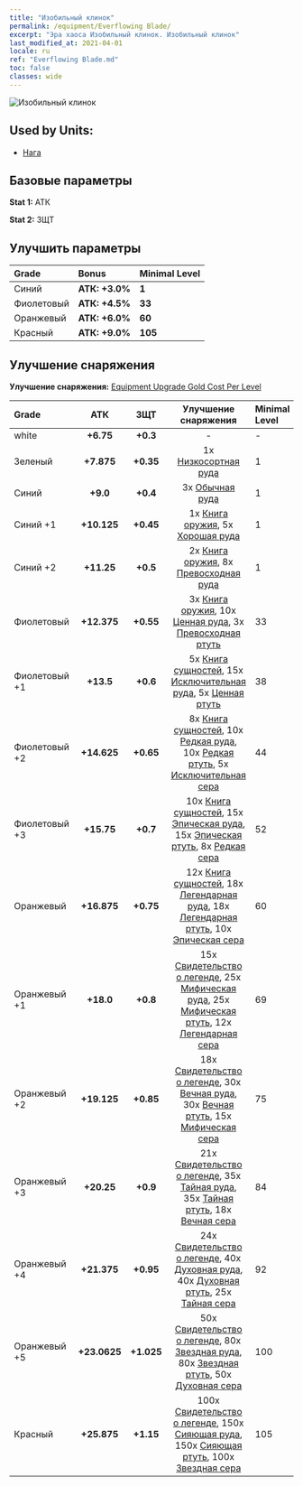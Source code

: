 ```yaml
---
title: "Изобильный клинок"
permalink: /equipment/Everflowing Blade/
excerpt: "Эра хаоса Изобильный клинок. Изобильный клинок"
last_modified_at: 2021-04-01
locale: ru
ref: "Everflowing Blade.md"
toc: false
classes: wide
---
```


  ![Изобильный клинок](/images/e/e_6061.png)

## Used by Units:

* [Нага](/ru/units/Naga/) 


## Базовые параметры
 **Stat 1:** АТК

 **Stat 2:** ЗЩТ

## Улучшить параметры

  |     Grade    |   Bonus | Minimal Level | 
  |:-------------|:--------|:--------------| 
  | Синий | **АТК: +3.0%** | **1** | 
  | Фиолетовый | **АТК: +4.5%** | **33** | 
  | Оранжевый | **АТК: +6.0%** | **60** | 
  | Красный | **АТК: +9.0%** | **105** | 


## Улучшение снаряжения
 **Улучшение снаряжения:** [Equipment Upgrade Gold Cost Per Level](/equipment/EquipmentUpgradeCostPerLevel/) 

  |          Grade      | АТК | ЗЩТ | Улучшение снаряжения | Minimal Level |
  |:--------------------|:---------:|:---------:|:----------------:|:--------------|
  | white | **+6.75** | **+0.3** | - | - |
  | Зеленый | **+7.875** | **+0.35** | 1x [Низкосортная руда](/ru/Items/mat_1/) | 1 |
  | Синий | **+9.0** | **+0.4** | 3x [Обычная руда](/ru/Items/mat_6/) | 1 |
  | Синий +1 | **+10.125** | **+0.45** | 1x [Книга оружия](/ru/Items/mat_18/), 5x [Хорошая руда](/ru/Items/mat_12/) | 1 |
  | Синий +2 | **+11.25** | **+0.5** | 2x [Книга оружия](/ru/Items/mat_25/), 8x [Превосходная руда](/ru/Items/mat_19/) | 1 |
  | Фиолетовый | **+12.375** | **+0.55** | 3x [Книга оружия](/ru/Items/mat_32/), 10x [Ценная руда](/ru/Items/mat_26/), 3x [Превосходная ртуть](/ru/Items/mat_21/) | 33 |
  | Фиолетовый +1 | **+13.5** | **+0.6** | 5x [Книга сущностей](/ru/Items/mat_39/), 15x [Исключительная руда](/ru/Items/mat_33/), 5x [Ценная ртуть](/ru/Items/mat_28/) | 38 |
  | Фиолетовый +2 | **+14.625** | **+0.65** | 8x [Книга сущностей](/ru/Items/mat_46/), 10x [Редкая руда](/ru/Items/mat_40/), 10x [Редкая ртуть](/ru/Items/mat_42/), 5x [Исключительная сера](/ru/Items/mat_36/) | 44 |
  | Фиолетовый +3 | **+15.75** | **+0.7** | 10x [Книга сущностей](/ru/Items/mat_53/), 15x [Эпическая руда](/ru/Items/mat_47/), 15x [Эпическая ртуть](/ru/Items/mat_49/), 8x [Редкая сера](/ru/Items/mat_43/) | 52 |
  | Оранжевый | **+16.875** | **+0.75** | 12x [Книга сущностей](/ru/Items/mat_60/), 18x [Легендарная руда](/ru/Items/mat_54/), 18x [Легендарная ртуть](/ru/Items/mat_56/), 10x [Эпическая сера](/ru/Items/mat_50/) | 60 |
  | Оранжевый +1 | **+18.0** | **+0.8** | 15x [Свидетельство о легенде](/ru/Items/mat_67/), 25x [Мифическая руда](/ru/Items/mat_61/), 25x [Мифическая ртуть](/ru/Items/mat_63/), 12x [Легендарная сера](/ru/Items/mat_57/) | 69 |
  | Оранжевый +2 | **+19.125** | **+0.85** | 18x [Свидетельство о легенде](/ru/Items/mat_74/), 30x [Вечная руда](/ru/Items/mat_68/), 30x [Вечная ртуть](/ru/Items/mat_70/), 15x [Мифическая сера](/ru/Items/mat_64/) | 75 |
  | Оранжевый +3 | **+20.25** | **+0.9** | 21x [Свидетельство о легенде](/ru/Items/mat_81/), 35x [Тайная руда](/ru/Items/mat_75/), 35x [Тайная ртуть](/ru/Items/mat_77/), 18x [Вечная сера](/ru/Items/mat_71/) | 84 |
  | Оранжевый +4 | **+21.375** | **+0.95** | 24x [Свидетельство о легенде](/ru/Items/mat_88/), 40x [Духовная руда](/ru/Items/mat_82/), 40x [Духовная ртуть](/ru/Items/mat_84/), 25x [Тайная сера](/ru/Items/mat_78/) | 92 |
  | Оранжевый +5 | **+23.0625** | **+1.025** | 50x [Свидетельство о легенде](/ru/Items/mat_95/), 80x [Звездная руда](/ru/Items/mat_89/), 80x [Звездная ртуть](/ru/Items/mat_91/), 50x [Духовная сера](/ru/Items/mat_85/) | 100 |
  | Красный | **+25.875** | **+1.15** | 100x [Свидетельство о легенде](/ru/Items/mat_102/), 150x [Сияющая руда](/ru/Items/mat_96/), 150x [Сияющая ртуть](/ru/Items/mat_98/), 100x [Звездная сера](/ru/Items/mat_92/) | 105 |

